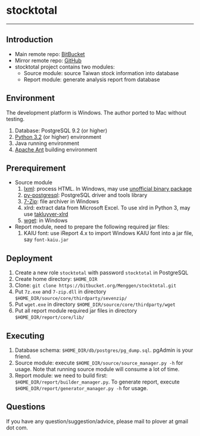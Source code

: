 stocktotal
==========

--------------------------------------------------------------------------------

Introduction
------------
* Main remote repo: [BitBucket](https://bitbucket.org/Menggen/stocktotal/)
* Mirror remote repo: [GitHub](https://github.com/Meng-Gen/stocktotal/)
* stocktotal project contains two modules:
    * Source module: source Taiwan stock information into database
    * Report module: generate analysis report from database

Environment
-----------

The development platform is Windows.  The author ported to Mac without testing.
 
1.   Database: PostgreSQL 9.2 (or higher)
2.   [Python 3.2](http://www.python.org/) (or higher) environment
3.   Java running environment
4.   [Apache Ant](http://ant.apache.org/) building environment

Prerequirement
--------------

* Source module
    1.   [lxml](http://lxml.de/): process HTML.  In Windows, may use [unofficial binary package](http://www.lfd.uci.edu/~gohlke/pythonlibs/)
    2.   [py-postgresql](http://pypi.python.org/pypi/py-postgresql): PostgreSQL driver and tools library
    3.   [7-Zip](http://www.7-zip.org/): file archiver in Windows
    4.   xlrd: extract data from Microsoft Excel.  To use xlrd in Python 3, may use [takluyver-xlrd](https://github.com/takluyver/xlrd/zipball/py3)
    5.   [wget](http://users.ugent.be/~bpuype/wget/): in Windows
* Report module, need to prepare the following required jar files:
    1.   KAIU font: use iReport 4.x to import Windows KAIU font into a jar file, say `font-kaiu.jar`

Deployment
----------

1.   Create a new role `stocktotal` with password `stocktotal` in PostgreSQL
2.   Create home directory: `$HOME_DIR`
3.   Clone: `git clone https://bitbucket.org/Menggen/stocktotal.git`
4.   Put `7z.exe` and `7-zip.dll` in directory `$HOME_DIR/source/core/thirdparty/sevenzip/`
5.   Put `wget.exe` in directory `$HOME_DIR/source/core/thirdparty/wget`
6.   Put all report module required jar files in directory `$HOME_DIR/report/core/lib/`

Executing
---------

1.   Database schema: `$HOME_DIR/db/postgres/pg_dump.sql`.  pgAdmin is your friend.
2.   Source module: execute `$HOME_DIR/source/source_manager.py -h` for usage.  Note that running source module will consume a lot of time.
3.   Report module: we need to build first: `$HOME_DIR/report/builder_manager.py`.  To generate report, execute `$HOME_DIR/report/generator_manager.py -h` for usage.

Questions
---------

If you have any question/suggestion/advice, please mail to plover at gmail dot com.
